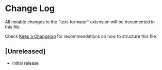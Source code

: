 # Change Log

All notable changes to the "text-formater" extension will be documented in this file.

Check [Keep a Changelog](http://keepachangelog.com/) for recommendations on how to structure this file.

## [Unreleased]

- Initial release
